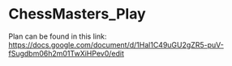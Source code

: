 # ChessMasters_Play

Plan can be found in this link: 
https://docs.google.com/document/d/1Hal1C49uGU2gZR5-puV-fSugdbm06h2m01TwXiHPev0/edit 
